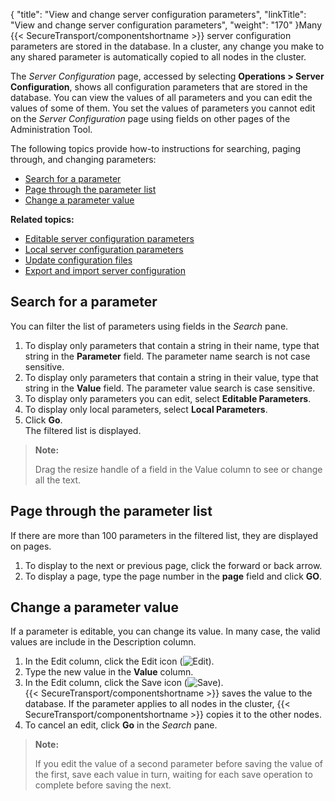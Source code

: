 {
    "title": "View and change server configuration parameters",
    "linkTitle": "View and change server configuration parameters",
    "weight": "170"
}Many {{< SecureTransport/componentshortname  >}} server configuration parameters are stored in the database. In a cluster, any change you make to any shared parameter is automatically copied to all nodes in the cluster.

The *Server Configuration* page, accessed by selecting **Operations &gt; Server Configuration**, shows all configuration parameters that are stored in the database. You can view the values of all parameters and you can edit the values of some of them. You set the values of parameters you cannot edit on the *Server Configuration* page using fields on other pages of the Administration Tool.

The following topics provide how-to instructions for searching, paging through, and changing parameters:

-   <a href="#Search" class="MCXref xref">Search for a parameter</a>
-   <a href="#Page" class="MCXref xref">Page through the parameter list</a>
-   <a href="#Change" class="MCXref xref">Change a parameter value</a>

**Related topics:**

-   <a href="../c_st_editable_server_configuration_parameters" class="MCXref xref">Editable server configuration parameters</a>
-   <a href="../c_st_local_server_configuration_parameters" class="MCXref xref">Local server configuration parameters</a>
-   <a href="../t_st_serverconfigurationfiles" class="MCXref xref">Update configuration files</a>
-   <a href="../t_st_serverconfigurationexportimport" class="MCXref xref">Export and import server configuration</a>

<span id="Search"></span>

## Search for a parameter

You can filter the list of parameters using fields in the *Search* pane.

1.  To display only parameters that contain a string in their name, type that string in the **Parameter** field. The parameter name search is not case sensitive.
2.  To display only parameters that contain a string in their value, type that string in the **Value** field. The parameter value search is case sensitive.
3.  To display only parameters you can edit, select **Editable Parameters**.
4.  To display only local parameters, select **Local Parameters**.
5.  Click **Go**.  
    The filtered list is displayed.

> **Note:**
>
> Drag the resize handle of a field in the Value column to see or change all the text.

<span id="Page"></span>

## Page through the parameter list

If there are more than 100 parameters in the filtered list, they are displayed on pages.

1.  To display to the next or previous page, click the forward or back arrow.
2.  To display a page, type the page number in the **page** field and click **GO**.

<span id="Change"></span>

## Change a parameter value

If a parameter is editable, you can change its value. In many case, the valid values are include in the Description column.

1.  In the Edit column, click the Edit icon (![Edit](/Images/SecureTransport/EditIcon_12x13.png)).
2.  Type the new value in the **Value** column.
3.  In the Edit column, click the Save icon (![Save](/Images/SecureTransport/SaveIcon_13x13.png)).  
    {{< SecureTransport/componentshortname >}} saves the value to the database. If the parameter applies to all nodes in the cluster, {{< SecureTransport/componentshortname >}} copies it to the other nodes.
4.  To cancel an edit, click **Go** in the *Search* pane.

> **Note:**
>
> If you edit the value of a second parameter before saving the value of the first, save each value in turn, waiting for each save operation to complete before saving the next.
